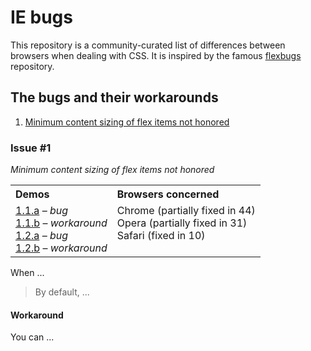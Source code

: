 IE bugs
========

This repository is a community-curated list of differences between browsers when dealing with CSS.
It is inspired by the famous [flexbugs](https://github.com/philipwalton/flexbugs) repository.

## The bugs and their workarounds

1. [Minimum content sizing of flex items not honored](#flexbug-1)

### Issue #1

_Minimum content sizing of flex items not honored_

<table>
  <tr>
    <th align="left">Demos</th>
    <th align="left">Browsers concerned</th>
  </tr>
  <tr valign="top">
    <td>
      <a href="https://codepen.io/philipwalton/pen/MYbrrr">1.1.a</a> &ndash; <em>bug</em><br>
      <a href="https://codepen.io/philipwalton/pen/ByQJOQ">1.1.b</a> &ndash; <em>workaround</em><br>
      <a href="https://codepen.io/philipwalton/pen/ByQJqQ">1.2.a</a> &ndash; <em>bug</em><br>
      <a href="https://codepen.io/philipwalton/pen/wBopYg">1.2.b</a> &ndash; <em>workaround</em>
    </td>
    <td>
      Chrome (partially fixed in 44)<br>
      Opera (partially fixed in 31)<br>
      Safari (fixed in 10)
    </td>
  </tr>
</table>

When ...

> By default, ...

#### Workaround

You can ...
